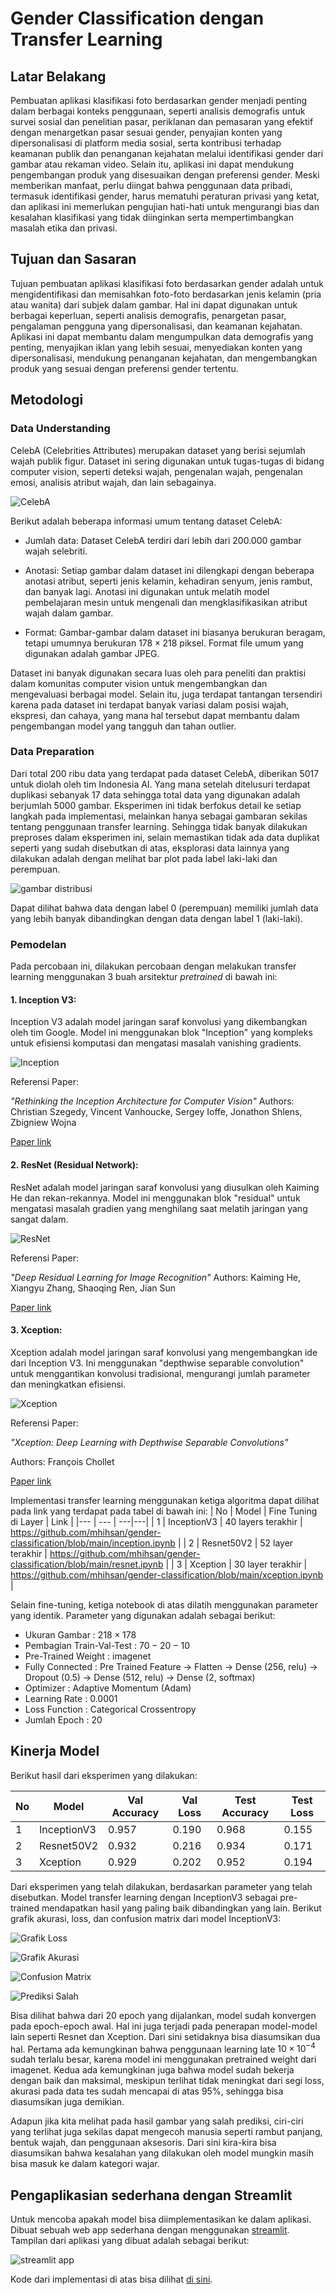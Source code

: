 # Gender Classification dengan Transfer Learning

## Latar Belakang
Pembuatan aplikasi klasifikasi foto berdasarkan gender menjadi penting dalam berbagai konteks penggunaan, seperti analisis demografis untuk survei sosial dan penelitian pasar, periklanan dan pemasaran yang efektif dengan menargetkan pasar sesuai gender, penyajian konten yang dipersonalisasi di platform media sosial, serta kontribusi terhadap keamanan publik dan penanganan kejahatan melalui identifikasi gender dari gambar atau rekaman video. Selain itu, aplikasi ini dapat mendukung pengembangan produk yang disesuaikan dengan preferensi gender. Meski memberikan manfaat, perlu diingat bahwa penggunaan data pribadi, termasuk identifikasi gender, harus mematuhi peraturan privasi yang ketat, dan aplikasi ini memerlukan pengujian hati-hati untuk mengurangi bias dan kesalahan klasifikasi yang tidak diinginkan serta mempertimbangkan masalah etika dan privasi.

## Tujuan dan Sasaran
Tujuan pembuatan aplikasi klasifikasi foto berdasarkan gender adalah untuk mengidentifikasi dan memisahkan foto-foto berdasarkan jenis kelamin (pria atau wanita) dari subjek dalam gambar. Hal ini dapat digunakan untuk berbagai keperluan, seperti analisis demografis, penargetan pasar, pengalaman pengguna yang dipersonalisasi, dan keamanan kejahatan. Aplikasi ini dapat membantu dalam mengumpulkan data demografis yang penting, menyajikan iklan yang lebih sesuai, menyediakan konten yang dipersonalisasi, mendukung penanganan kejahatan, dan mengembangkan produk yang sesuai dengan preferensi gender tertentu.

## Metodologi
### Data Understanding
CelebA (Celebrities Attributes) merupakan dataset yang berisi sejumlah wajah publik figur. Dataset ini sering digunakan untuk tugas-tugas di bidang computer vision, seperti deteksi wajah, pengenalan wajah, pengenalan emosi, analisis atribut wajah, dan lain sebagainya.

![CelebA](http://mmlab.ie.cuhk.edu.hk/projects/CelebA/intro.png)

Berikut adalah beberapa informasi umum tentang dataset CelebA:

* Jumlah data: Dataset CelebA terdiri dari lebih dari 200.000 gambar wajah selebriti.

* Anotasi: Setiap gambar dalam dataset ini dilengkapi dengan beberapa anotasi atribut, seperti jenis kelamin, kehadiran senyum, jenis rambut, dan banyak lagi. Anotasi ini digunakan untuk melatih model pembelajaran mesin untuk mengenali dan mengklasifikasikan atribut wajah dalam gambar.

* Format: Gambar-gambar dalam dataset ini biasanya berukuran beragam, tetapi umumnya berukuran $178\times218$ piksel. Format file umum yang digunakan adalah gambar JPEG.

Dataset ini banyak digunakan secara luas oleh para peneliti dan praktisi dalam komunitas computer vision untuk mengembangkan dan mengevaluasi berbagai model. Selain itu, juga terdapat tantangan tersendiri karena pada dataset ini terdapat banyak variasi dalam posisi wajah, ekspresi, dan cahaya, yang mana hal tersebut dapat membantu dalam pengembangan model yang tangguh dan tahan outlier.
### Data Preparation
Dari total 200 ribu data yang terdapat pada dataset CelebA, diberikan 5017 untuk diolah oleh tim Indonesia AI. Yang mana setelah ditelusuri terdapat duplikasi sebanyak 17 data sehingga total data yang digunakan adalah berjumlah 5000 gambar. Eksperimen ini tidak berfokus detail ke setiap langkah pada implementasi, melainkan hanya sebagai gambaran sekilas tentang penggunaan transfer learning. Sehingga tidak banyak dilakukan preproses dalam eksperimen ini, selain memastikan tidak ada data duplikat seperti yang sudah disebutkan di atas, eksplorasi data lainnya yang dilakukan adalah dengan melihat bar plot pada label laki-laki dan perempuan.

![gambar distribusi](https://github.com/mhihsan/gender-classification/blob/main/img/grafik.png)

Dapat dilihat bahwa data dengan label 0 (perempuan) memiliki jumlah data yang lebih banyak dibandingkan dengan data dengan label 1 (laki-laki).
### Pemodelan
Pada percobaan ini, dilakukan percobaan dengan melakukan transfer learning menggunakan 3 buah arsitektur *pretrained* di bawah ini:
#### 1. Inception V3:
Inception V3 adalah model jaringan saraf konvolusi yang dikembangkan oleh tim Google. Model ini menggunakan blok "Inception" yang kompleks untuk efisiensi komputasi dan mengatasi masalah vanishing gradients.

![Inception](https://production-media.paperswithcode.com/methods/inceptionv3onc--oview_vjAbOfw.png)

Referensi Paper:

*"Rethinking the Inception Architecture for Computer Vision"*
Authors: Christian Szegedy, Vincent Vanhoucke, Sergey Ioffe, Jonathon Shlens, Zbigniew Wojna

[Paper link](https://arxiv.org/abs/1512.00567v3)

#### 2. ResNet (Residual Network):
ResNet adalah model jaringan saraf konvolusi yang diusulkan oleh Kaiming He dan rekan-rekannya. Model ini menggunakan blok "residual" untuk mengatasi masalah gradien yang menghilang saat melatih jaringan yang sangat dalam.

![ResNet](https://miro.medium.com/v2/resize:fit:1400/format:webp/0*9LqUp7XyEx1QNc6A.png)

Referensi Paper:

*"Deep Residual Learning for Image Recognition"*
Authors: Kaiming He, Xiangyu Zhang, Shaoqing Ren, Jian Sun

[Paper link](https://arxiv.org/abs/1512.03385)

#### 3. Xception:
Xception adalah model jaringan saraf konvolusi yang mengembangkan ide dari Inception V3. Ini menggunakan "depthwise separable convolution" untuk menggantikan konvolusi tradisional, mengurangi jumlah parameter dan meningkatkan efisiensi.

![Xception](https://miro.medium.com/v2/resize:fit:1400/format:webp/1*hOcAEj9QzqgBXcwUzmEvSg.png)

Referensi Paper:

*"Xception: Deep Learning with Depthwise Separable Convolutions"*

Authors: François Chollet

[Paper link](https://arxiv.org/abs/1610.02357)

Implementasi transfer learning menggunakan ketiga algoritma dapat dilihat pada link yang terdapat pada tabel di bawah ini:
| No      | Model       | Fine Tuning di Layer | Link |
|--- | --- | ---|---|
| 1   | InceptionV3   | 40 layers terakhir | https://github.com/mhihsan/gender-classification/blob/main/inception.ipynb |
| 2 | Resnet50V2 | 52 layer terakhir | https://github.com/mhihsan/gender-classification/blob/main/resnet.ipynb |
| 3 | Xception | 30 layer terakhir | https://github.com/mhihsan/gender-classification/blob/main/xception.ipynb |

Selain fine-tuning, ketiga notebook di atas dilatih menggunakan parameter yang identik. Parameter yang digunakan adalah sebagai berikut:
* Ukuran Gambar  : $218 \times 178$
* Pembagian Train-Val-Test  : $70-20-10$
* Pre-Trained Weight  : imagenet
* Fully Connected  : Pre Trained Feature -> Flatten -> Dense ($256$, relu) -> Dropout ($0.5$) -> Dense ($512$, relu) -> Dense ($2$, softmax)
* Optimizer  : Adaptive Momentum (Adam)
* Learning Rate  : $0.0001$
* Loss Function  : Categorical Crossentropy
* Jumlah Epoch : $20$

## Kinerja Model
Berikut hasil dari eksperimen yang dilakukan:

| No      | Model       | Val Accuracy | Val Loss | Test Accuracy | Test Loss
|--- | --- | --- |--- | --- | --- |
| 1   | InceptionV3   | $0.957$ | $0.190$ | $0.968$ | $0.155$ |
| 2 | Resnet50V2 | $0.932$ | $0.216$ | $0.934$ | $0.171$ |
| 3 | Xception | $0.929$ | $0.202$ |$0.952$ | $0.194$|

Dari eksperimen yang telah dilakukan, berdasarkan parameter yang telah disebutkan. Model transfer learning dengan InceptionV3 sebagai pre-trained mendapatkan hasil yang paling baik dibandingkan yang lain. Berikut grafik akurasi, loss, dan confusion matrix dari model InceptionV3:

![Grafik Loss](https://github.com/mhihsan/gender-classification/blob/main/img/loss.png)

![Grafik Akurasi](https://github.com/mhihsan/gender-classification/blob/main/img/akurasi.png)

![Confusion Matrix](https://github.com/mhihsan/gender-classification/blob/main/img/confusionmatrix.png)

![Prediksi Salah](https://github.com/mhihsan/gender-classification/blob/main/img/wrongprediction.png)

Bisa dilihat bahwa dari 20 epoch yang dijalankan, model sudah konvergen pada epoch-epoch awal. Hal ini juga terjadi pada penerapan model-model lain seperti Resnet dan Xception. Dari sini setidaknya bisa diasumsikan dua hal. Pertama ada kemungkinan bahwa penggunaan learning late $10 \times 10^{-4}$ sudah terlalu besar, karena model ini menggunakan pretrained weight dari imagenet. Kedua ada kemungkinan juga bahwa model sudah bekerja dengan baik dan maksimal, meskipun terlihat tidak meningkat dari segi loss, akurasi pada data tes sudah mencapai di atas 95%, sehingga bisa diasumsikan juga demikian.

Adapun jika kita melihat pada hasil gambar yang salah prediksi, ciri-ciri yang terlihat juga sekilas dapat mengecoh manusia seperti rambut panjang, bentuk wajah, dan penggunaan aksesoris. Dari sini kira-kira bisa diasumsikan bahwa kesalahan yang dilakukan oleh model mungkin masih bisa masuk ke dalam kategori wajar.

## Pengaplikasian sederhana dengan Streamlit 
Untuk mencoba apakah model bisa diimplementasikan ke dalam aplikasi. Dibuat sebuah web app sederhana dengan menggunakan [streamlit](https://streamlit.io/). Tampilan dari aplikasi yang dibuat adalah sebagai berikut:

![streamlit app](https://github.com/mhihsan/gender-classification/blob/main/img/streamlit.png)

Kode dari implementasi di atas bisa dilihat [di sini](https://github.com/mhihsan/gender-classification/blob/main/genderclf.py).





